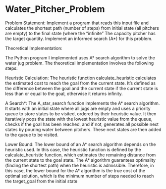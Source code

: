 # Water_Pitcher_Problem
 
Problem Statement: 
Implement a program that reads this input file and calculates the shortest path (number of
steps) from initial state (all pitchers are empty) to the final state (where the “infinite”
The capacity pitcher has the target quantity. Implement an informed search (A*) for this problem. 

Theoretical Implementation:

The Python program I implemented uses A* search algorithm to solve the water jug problem. The theoretical implementation involves the following steps:

Heuristic Calculation: The heuristic function calculate_heuristic calculates the estimated cost to reach the goal from the current state. It’s defined as the difference between the goal and the current state if the current state is less than or equal to the goal, otherwise it returns infinity.

A Search*: The A_star_search function implements the A* search algorithm. It starts with an initial state where all jugs are empty and uses a priority queue to store states to be visited, ordered by their heuristic value. It then iteratively pops the state with the lowest heuristic value from the queue, checks if the goal has been reached, and if not, generates all possible next states by pouring water between pitchers. These next states are then added to the queue to be visited.

Lower Bound: 
The lower bound of an A* search algorithm depends on the heuristic used. In this case, the heuristic function is defined by the calculate_heuristic function, which estimates the remaining distance from the current state to the goal state. The A* algorithm guarantees optimality (finding the shortest path) when the heuristic is admissible. Therefore, in this case, the lower bound for the A* algorithm is the true cost of the optimal solution, which is the minimum number of steps needed to reach the target_goal from the initial state
